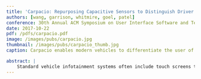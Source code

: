 ```yaml
---
title: 'Carpacio: Repurposing Capacitive Sensors to Distinguish Driver and Passenger Touches on In-Vehicle Screens'
authors: [wang, garrison, whitmire, goel, patel]
conference: 30th Annual ACM Symposium on User Interface Software and Technology, UIST '17
date: 2017-10-22
pdf: /pdfs/carpacio.pdf
image: /images/pubs/carpacio.jpg
thumbnail: /images/pubs/carpacio_thumb.jpg
caption: Carpacio enables modern vehicles to differentiate the user of the touch screen based on capacitive coupling of the user's body to the screen. 

abstract: |
    Standard vehicle infotainment systems often include touch screens that allow the driver to control their mobile phone, navigation, audio, and vehicle configurations. For the driver’s safety, these interfaces are often disabled or simplified while the car is in motion. Although this reduced functionality aids in reducing distraction for the driver, it also disrupts the usability of infotainment systems for passengers. Current infotainment systems are unaware of the seating position of their user and hence, cannot adapt. We present Carpacio, a system that takes advantage of the capacitive coupling created between the touchscreen and the electrode present in the seat when the user touches the capacitive screen. Using this capacitive coupling phenomenon, a car infotainment system can intelligently distinguish who is interacting with the screen seamlessly, and adjust its user interface accordingly. Manufacturers can easily incorporate Carpacio into vehicles since the included seat occupancy detection sensor or seat heating coils can be used as the seat electrode. We evaluated Carpacio in eight different cars and five mobile devices and found that it correctly detected over 2600 touches with an accuracy of 99.4%. 
---
```

